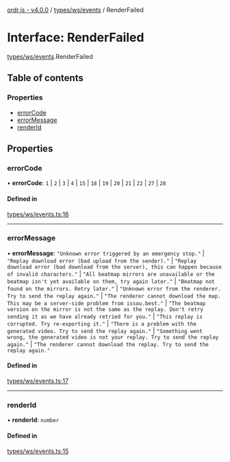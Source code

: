 [ordr.js - v4.0.0](../README.md) / [types/ws/events](../modules/types_ws_events.md) / RenderFailed

# Interface: RenderFailed

[types/ws/events](../modules/types_ws_events.md).RenderFailed

## Table of contents

### Properties

- [errorCode](types_ws_events.RenderFailed.md#errorcode)
- [errorMessage](types_ws_events.RenderFailed.md#errormessage)
- [renderId](types_ws_events.RenderFailed.md#renderid)

## Properties

### errorCode

• **errorCode**: ``1`` \| ``2`` \| ``3`` \| ``4`` \| ``15`` \| ``18`` \| ``19`` \| ``20`` \| ``21`` \| ``22`` \| ``27`` \| ``28``

#### Defined in

[types/ws/events.ts:16](https://github.com/LockBlock-dev/ordr.js/blob/b45a0e0/src/types/ws/events.ts#L16)

___

### errorMessage

• **errorMessage**: ``"Unknown error triggered by an emergency stop."`` \| ``"Replay download error (bad upload from the sender)."`` \| ``"Replay download error (bad download from the server), this can happen because of invalid characters."`` \| ``"All beatmap mirrors are unavailable or the beatmap isn't yet available on them, try again later."`` \| ``"Beatmap not found on the mirrors. Retry later."`` \| ``"Unknown error from the renderer. Try to send the replay again."`` \| ``"The renderer cannot download the map. This may be a server-side problem from issou.best."`` \| ``"The beatmap version on the mirror is not the same as the replay. Don't retry sending it as we have already retried for you."`` \| ``"This replay is corrupted. Try re-exporting it."`` \| ``"There is a problem with the generated video. Try to send the replay again."`` \| ``"Something went wrong, the generated video is not your replay. Try to send the replay again."`` \| ``"The renderer cannot download the replay. Try to send the replay again."``

#### Defined in

[types/ws/events.ts:17](https://github.com/LockBlock-dev/ordr.js/blob/b45a0e0/src/types/ws/events.ts#L17)

___

### renderId

• **renderId**: `number`

#### Defined in

[types/ws/events.ts:15](https://github.com/LockBlock-dev/ordr.js/blob/b45a0e0/src/types/ws/events.ts#L15)
